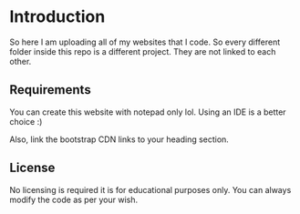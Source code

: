 # Introduction

So here I am uploading all of my websites that I code. So every different folder inside this repo is a different project. They are not linked to each other.

## Requirements

You can create this website with notepad only lol. Using an IDE is a better choice :)

Also, link the bootstrap CDN links to your heading section.

## License
No licensing is required it is for educational purposes only. You can always modify the code as per your wish.
